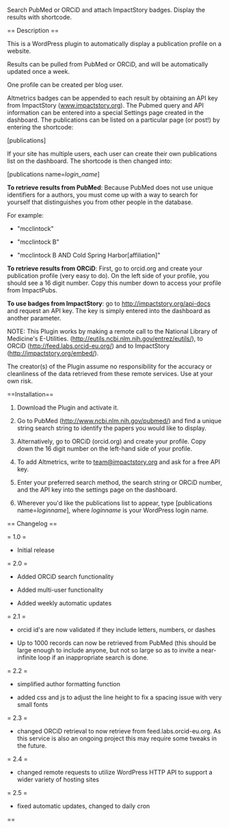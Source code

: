 
Search PubMed or ORCiD and attach ImpactStory badges. Display the results with shortcode.

== Description ==

This is a WordPress plugin to automatically display a publication profile on a website.

Results can be pulled from PubMed or ORCiD, and will be automatically updated once a week.

One profile can be created per blog user.

Altmetrics badges can be appended to each result by obtaining an API key from ImpactStory (www.impactstory.org).
The Pubmed query and API information can be entered into a special Settings page created in the dashboard. 
The publications can be listed on a particular page (or post!) by entering the shortcode:

[publications]

If your site has multiple users, each user can create their own publications list on the dashboard. The
shortcode is then changed into:

[publications name=<i>login_name</i>]

**To retrieve results from PubMed**:
Because PubMed does not use unique identifiers for a authors,
you must come up with a way to search for yourself that distinguishes
you from other people in the database.

For example:

- "mcclintock"

- "mcclintock B"

- "mcclintock B AND Cold Spring Harbor[affiliation]"

**To retrieve results from ORCiD**:
First, go to orcid.org and create your publication profile (very easy to do). 
On the left side of your profile, you should see a 16 digit number. Copy this
number down to access your profile from ImpactPubs.

**To use badges from ImpactStory**: go to http://impactstory.org/api-docs and request an API key. The key is
simply entered into the dashboard as another parameter.

NOTE: This Plugin works by making a remote call to the National Library of Medicine's E-Utilities.
(http://eutils.ncbi.nlm.nih.gov/entrez/eutils/), to ORCiD (http://feed.labs.orcid-eu.org/) and to ImpactStory (http://impactstory.org/embed/).

The creator(s) of the Plugin assume no responsibility for the accuracy or cleanliness of the data retrieved 
from these remote services. Use at your own risk.

==Installation==

1. Download the Plugin and activate it.

1. Go to PubMed (http://www.ncbi.nlm.nih.gov/pubmed/) and find a unique string search string to identify
the papers you would like to display.

1. Alternatively, go to ORCiD (orcid.org) and create your profile. Copy down the 16 digit number
on the left-hand side of your profile.

1. To add Altmetrics, write to team@impactstory.org and ask for a free API key.

1. Enter your preferred search method, the search string or ORCiD number, and the API key into the settings page on the dashboard.

1. Wherever you'd like the publications list to appear, type [publications name=<i>loginname</i>], where *loginname* is your WordPress login name.

== Changelog ==

= 1.0 =

- Initial release

= 2.0 =

- Added ORCiD search functionality

- Added multi-user functionality

- Added weekly automatic updates

= 2.1 =

- orcid id's are now validated if they include letters, numbers, or dashes

- Up to 1000 records can now be retrieved from PubMed (this should be large enough to include anyone, but not so large so as to invite a near-infinite loop if an inappropriate search is done.

= 2.2 =

- simplified author formatting function

- added css and js to adjust the line height to fix a spacing issue with very small fonts

= 2.3 =

- changed ORCiD retrieval to now retrieve from feed.labs.orcid-eu.org. As this service is also an ongoing project this may require some tweaks in the future.

= 2.4 =

- changed remote requests to utilize WordPress HTTP API to support a wider variety of hosting sites

= 2.5 =

- fixed automatic updates, changed to daily cron

==

